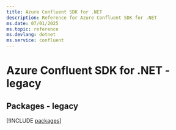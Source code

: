 ```yaml
---
title: Azure Confluent SDK for .NET
description: Reference for Azure Confluent SDK for .NET
ms.date: 07/01/2025
ms.topic: reference
ms.devlang: dotnet
ms.service: confluent
---
```

# Azure Confluent SDK for .NET - legacy
## Packages - legacy
[!INCLUDE [packages](confluent-index.md)]